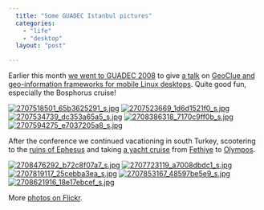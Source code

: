 ```yaml
---
  title: "Some GUADEC Istanbul pictures"
  categories: 
    - "life"
    - "desktop"
  layout: "post"

---
```

<p>
Earlier this month <a href="http://bergie.iki.fi/blog/notes_from_guadec_istanbul/">we went to GUADEC 2008</a> to give <a href="http://guadec.expectnation.com/guadec08/public/schedule/detail/32">a talk</a> on <a href="http://www.slideshare.net/bergie/geoclue-and-gypsy">GeoClue and geo-information frameworks for mobile Linux desktops</a>. Quite good fun, especially the Bosphorus cruise!
</p><p>
<a href="http://flickr.com/photos/bergie/2707518501/in/set-72157606406011464/"><img src="http://farm4.static.flickr.com/3087/2707518501_65b3625291_s.jpg" alt="2707518501_65b3625291_s.jpg" /></a> <a href="http://flickr.com/photos/bergie/2707523669/in/set-72157606406011464/"><img src="http://farm4.static.flickr.com/3164/2707523669_1d6d1521f0_s.jpg" alt="2707523669_1d6d1521f0_s.jpg" /></a> <a href="http://flickr.com/photos/bergie/2707534739/in/set-72157606406011464/"><img src="http://farm4.static.flickr.com/3260/2707534739_dc353a65a5_s.jpg" alt="2707534739_dc353a65a5_s.jpg" /></a> <a href="http://flickr.com/photos/bergie/2708386318/in/set-72157606406011464/"><img src="http://farm4.static.flickr.com/3002/2708386318_7170c9ff0b_s.jpg" alt="2708386318_7170c9ff0b_s.jpg" /></a> <a href="http://flickr.com/photos/bergie/2707594275/in/set-72157606406011464/"><img src="http://farm4.static.flickr.com/3093/2707594275_e7037205a8_s.jpg" alt="2707594275_e7037205a8_s.jpg" /></a>
</p><p>
After the conference we continued vacationing in south Turkey, scootering to the <a href="http://en.wikipedia.org/wiki/Ephesus">ruins of Ephesus</a> and taking <a href="http://www.bluecruisesturkey.com/">a yacht cruise</a> from <a href="http://en.wikipedia.org/wiki/Fethiye">Fethiye</a> to <a href="http://en.wikipedia.org/wiki/Olympos">Olympos</a>.
</p><p>
<a href="http://flickr.com/photos/bergie/2708476292/in/set-72157606406011464/"><img src="http://farm4.static.flickr.com/3061/2708476292_b72c8f07a7_s.jpg" alt="2708476292_b72c8f07a7_s.jpg" /></a> <a href="http://flickr.com/photos/bergie/2707723119/in/set-72157606406011464/"><img src="http://farm4.static.flickr.com/3122/2707723119_a7008dbdc1_s.jpg" alt="2707723119_a7008dbdc1_s.jpg" /></a> <a href="http://flickr.com/photos/bergie/2707819117/in/set-72157606406011464/"><img src="http://farm4.static.flickr.com/3100/2707819117_25cebba3ea_s.jpg" alt="2707819117_25cebba3ea_s.jpg" /></a> <a href="http://flickr.com/photos/bergie/2707853167/in/set-72157606406011464/"><img src="http://farm4.static.flickr.com/3232/2707853167_48597be5e9_s.jpg" alt="2707853167_48597be5e9_s.jpg" /></a> <a href="http://flickr.com/photos/bergie/2708621916/in/set-72157606406011464/"><img src="http://farm4.static.flickr.com/3098/2708621916_18e17ebcef_s.jpg" alt="2708621916_18e17ebcef_s.jpg" /></a>
</p><p>
More <a href="http://flickr.com/photos/bergie/sets/72157606406011464/">photos on Flickr</a>.
</p>
